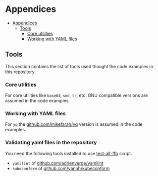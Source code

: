 # Appendices

- [Appendices](#appendices)
  - [Tools](#tools)
    - [Core utilities](#core-utilities)
    - [Working with YAML files](#working-with-yaml-files)

## Tools

This section contains the list of tools used thought the code examples in this repository.

### Core utilities

For core utilities like `base64`, `sed`, `tr`, etc. GNU compatible versions are assumed in the code examples.

### Working with YAML files

For `yq` the [github.com/mikefarah/yq](https://github.com/mikefarah/yq/) version is assumed in the code examples.

### Validating yaml files in the repository

You need the following tools installed to use [test-all-ffb](/tools/test-all-ffb) script.

- `yamllint` of [github.com/adrienverge/yamllint](https://github.com/adrienverge/yamllint)
- `kubeconform` of [github.com/yannh/kubeconform](https://github.com/yannh/kubeconform)
